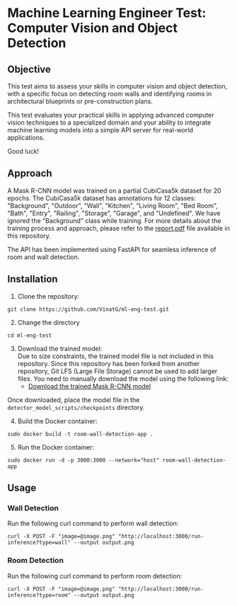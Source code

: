# Machine Learning Engineer Test: Computer Vision and Object Detection

## Objective
This test aims to assess your skills in computer vision and object detection, with a specific focus on detecting room walls and identifying rooms in architectural blueprints or pre-construction plans.

This test evaluates your practical skills in applying advanced computer vision techniques to a specialized domain and your ability to integrate machine learning models into a simple API server for real-world applications.

Good luck!

## Approach
A Mask R-CNN model was trained on a partial CubiCasa5k dataset for 20 epochs. The CubiCasa5k dataset has annotations for 12 classes: "Background", "Outdoor", "Wall", "Kitchen", "Living Room", "Bed Room", "Bath", "Entry", "Railing", "Storage", "Garage", and "Undefined". We have ignored the "Background" class while training.
For more details about the training process and approach, please refer to the [report.pdf](./report.pdf)  file available in this repository.

The API has been implemented using FastAPI for seamless inference of room and wall detection.

## Installation

1. Clone the repository:
```
git clone https://github.com/VinatG/ml-eng-test.git
```
2. Change the directory
```
cd ml-eng-test
```
3. Download the trained model:  
Due to size constraints, the trained model file is not included in this repository. Since this repository has been forked from another repository, Git LFS (Large File Storage) cannot be used to add larger files. You need to manually download the model using the following link:
    - [Download the trained Mask R-CNN model](https://drive.google.com/file/d/1Bjvwy8UsQ3dAlcA3DigPjHODn-UaGUCu/view?usp=sharing)

Once downloaded, place the model file in the `detector_model_scripts/checkpoints` directory.

4. Build the Docker container:
```
sudo docker build -t room-wall-detection-app .
```
5. Run the Docker container:
```
sudo docker run -d -p 3000:3000 --network="host" room-wall-detection-app
```
## Usage

### Wall Detection
Run the following curl command to perform wall detection:
```
curl -X POST -F "image=@image.png" "http://localhost:3000/run-inference?type=wall" --output output.png
```
### Room Detection
Run the following curl command to perform room detection:
```
curl -X POST -F "image=@image.png" "http://localhost:3000/run-inference?type=room" --output output.png
```


